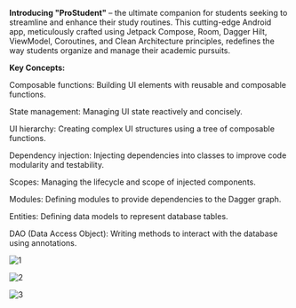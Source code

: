 ******Introducing "ProStudent"****** – the ultimate companion for students seeking to streamline and enhance their study routines. This cutting-edge Android app, meticulously crafted using Jetpack Compose, Room, Dagger Hilt, ViewModel, Coroutines, and Clean Architecture principles, redefines the way students organize and manage their academic pursuits.


**Key Concepts:**

Composable functions: Building UI elements with reusable and composable functions.

State management: Managing UI state reactively and concisely.

UI hierarchy: Creating complex UI structures using a tree of composable functions.

Dependency injection: Injecting dependencies into classes to improve code modularity and testability.

Scopes: Managing the lifecycle and scope of injected components.

Modules: Defining modules to provide dependencies to the Dagger graph.

Entities: Defining data models to represent database tables.

DAO (Data Access Object): Writing methods to interact with the database using annotations.


![1](https://github.com/nimisha1992/ProStudent/assets/13574985/44f531e5-deee-426c-b5ab-da8aad80327c)

![2](https://github.com/nimisha1992/ProStudent/assets/13574985/e80d6b6a-a6a7-443a-8e29-70cece4e716e)

![3](https://github.com/nimisha1992/ProStudent/assets/13574985/d2ddac23-c6e6-43f4-86cc-e0976d735d44)

